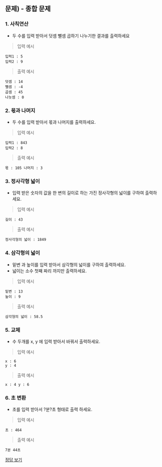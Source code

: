 ## 문제) - 종합 문제

###  1. 사칙연산 
* 두 수를 입력 받아서 덧셈 뺄셈 곱하기 나누기한 결과를 출력하세요

> 입력 예시

```
입력1 : 5
입력2 : 9
```

> 출력 예시

```
덧셈 : 14
뺄셈 : -4
곱셈 : 45
나눗셈 : 0
```

### 2. 몫과 나머지 
* 두 수를 입력 받아서 몫과 나머지를 출력하세요.

> 입력 예시

```
입력1 : 843
입력2 : 8
```

> 출력 예시

```
몫 : 105 나머지 : 3
```

### 3. 정사각형 넓이
* 입력 받은 숫자의 값을 한 변의 길이로 하는 가진 정사각형의 넓이를 구하여 출력하세요.

> 입력 예시

```
길이 : 43
```

> 출력 예시

```
정사각형의 넓이 : 1849
```

### 4. 삼각형의 넓이 
* 밑변 과 높이를 입력 받아서 삼각형의 넓이를 구하여 출력하세요.
* 넓이는 소수 첫째 짜리 까지만 출력하세요.

> 입력 예시

```
밑변 : 13
높이 : 9
```

> 출력 예시

```
삼각형의 넓이 : 58.5
```

### 5. 교체
* 수 두개를 x, y 에 입력 받아서 바꿔서 출력하세요.

> 입력 예시

```
x : 6
y : 4
```

> 출력 예시

```
x : 4 y : 6
```

### 6. 초 변환
* 초를 입력 받아서 ?분?초 형태로 출력 하세요.

> 입력 예시

```
초 : 464
```

> 출력 예시

```
7분 44초
```


[정답 보기](Test04.java)


